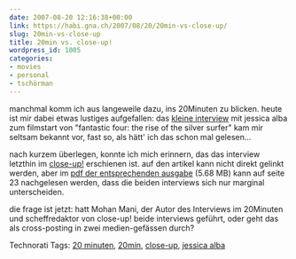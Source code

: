 ```yaml
---
date: 2007-08-20 12:16:38+00:00
link: https://habi.gna.ch/2007/08/20/20min-vs-close-up/
slug: 20min-vs-close-up
title: 20min vs. close-up!
wordpress_id: 1005
categories:
- movies
- personal
- tschörman
---
```


manchmal komm ich aus langeweile dazu, ins 20Minuten zu blicken. heute ist mir dabei etwas lustiges aufgefallen: das [kleine interview](http://www.20min.ch/tools/suchen/story/16929236) mit jessica alba zum filmstart von "fantastic four: the rise of the silver surfer" kam mir seltsam bekannt vor, fast so, als hätt' ich das schon mal gelesen...

nach kurzem überlegen, konnte ich mich erinnern, das das interview letzthin im [close-up!](http://www.close-up.ch/) erschienen ist. auf den artikel kann nicht direkt gelinkt werden, aber im [pdf der entsprechenden ausgabe](http://www.close-up.ch/bilder/cup807.pdf) (5.68 MB) kann auf seite 23 nachgelesen werden, dass die beiden interviews sich nur marginal unterscheiden.

die frage ist jetzt: hatt Mohan Mani, der Autor des Interviews im 20Minuten und scheffredaktor von close-up! beide interviews geführt, oder geht das als cross-posting in zwei medien-gefässen durch?



Technorati Tags: [20 minuten](http://www.technorati.com/tag/20minuten), [20min](http://www.technorati.com/tag/20min), [close-up](http://www.technorati.com/tag/close-up), [jessica alba](http://www.technorati.com/tag/jessica+alba)
